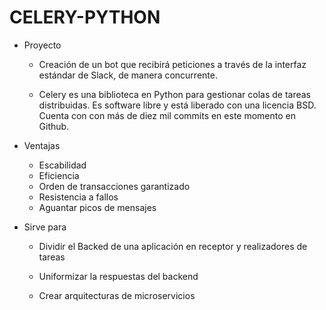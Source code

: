 # CELERY-PYTHON

* Proyecto
    
	- Creación de un bot que recibirá peticiones a través de la interfaz estándar de Slack, de manera concurrente.
	
	- Celery es una biblioteca en Python para gestionar colas de tareas distribuidas. Es software libre y está liberado con una licencia BSD. Cuenta con con más de diez mil commits en este momento en Github.

* Ventajas

    - Escabilidad
    - Eficiencia
    - Orden de transacciones garantizado
    - Resistencia a fallos
    - Aguantar picos de mensajes

* Sirve para

    - Dividir el Backed de una aplicación en receptor y realizadores de tareas

    - Uniformizar la respuestas del backend

    - Crear arquitecturas de microservicios

